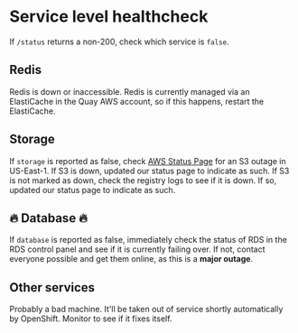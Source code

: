 # Service level healthcheck

If `/status` returns a non-200, check which service is `false`.

## Redis

Redis is down or inaccessible. Redis is currently managed via an ElastiCache in the Quay AWS account, so if this happens, restart the ElastiCache.

## Storage

If `storage` is reported as false, check [AWS Status Page](https://status.aws.amazon.com) for an S3 outage in US-East-1. If S3 is down, updated our status page to indicate as such. If S3 is not marked as down, check the registry logs to see if it is down. If so, updated our status page to indicate as such.

## :fire: Database :fire:

If `database` is reported as false, immediately check the status of RDS in the RDS control panel and see if it is currently failing over. If not, contact everyone possible and get them online, as this is a **major outage**.

## Other services

Probably a bad machine. It'll be taken out of service shortly automatically by OpenShift. Monitor to see if it fixes itself.
